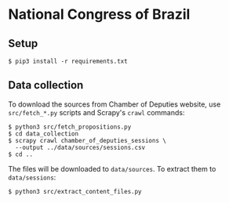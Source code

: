 # National Congress of Brazil

## Setup

```console
$ pip3 install -r requirements.txt
```

## Data collection

To download the sources from Chamber of Deputies website, use `src/fetch_*.py` scripts and Scrapy's `crawl` commands:

```console
$ python3 src/fetch_propositions.py
$ cd data_collection
$ scrapy crawl chamber_of_deputies_sessions \
  --output ../data/sources/sessions.csv
$ cd ..
```

The files will be downloaded to `data/sources`. To extract them to `data/sessions`:

```console
$ python3 src/extract_content_files.py
```
